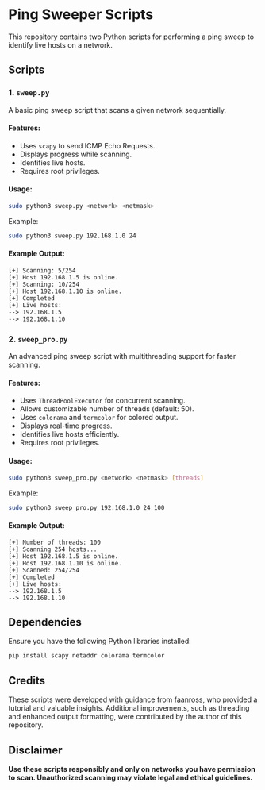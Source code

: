 # Ping Sweeper Scripts

This repository contains two Python scripts for performing a ping sweep to identify live hosts on a network.

## Scripts

### 1. `sweep.py`

A basic ping sweep script that scans a given network sequentially.

#### Features:

- Uses `scapy` to send ICMP Echo Requests.
- Displays progress while scanning.
- Identifies live hosts.
- Requires root privileges.

#### Usage:

```sh
sudo python3 sweep.py <network> <netmask>
```

Example:

```sh
sudo python3 sweep.py 192.168.1.0 24
```

#### Example Output:

```
[+] Scanning: 5/254
[+] Host 192.168.1.5 is online.
[+] Scanning: 10/254
[+] Host 192.168.1.10 is online.
[+] Completed
[+] Live hosts:
--> 192.168.1.5
--> 192.168.1.10
```

### 2. `sweep_pro.py`

An advanced ping sweep script with multithreading support for faster scanning.

#### Features:

- Uses `ThreadPoolExecutor` for concurrent scanning.
- Allows customizable number of threads (default: 50).
- Uses `colorama` and `termcolor` for colored output.
- Displays real-time progress.
- Identifies live hosts efficiently.
- Requires root privileges.

#### Usage:

```sh
sudo python3 sweep_pro.py <network> <netmask> [threads]
```

Example:

```sh
sudo python3 sweep_pro.py 192.168.1.0 24 100
```

#### Example Output:

```
[+] Number of threads: 100
[+] Scanning 254 hosts...
[+] Host 192.168.1.5 is online.
[+] Host 192.168.1.10 is online.
[+] Scanned: 254/254
[+] Completed
[+] Live hosts:
--> 192.168.1.5
--> 192.168.1.10
```

## Dependencies

Ensure you have the following Python libraries installed:

```sh
pip install scapy netaddr colorama termcolor
```

## Credits

These scripts were developed with guidance from [faanross](https://github.com/faanross), who provided a tutorial and valuable insights. Additional improvements, such as threading and enhanced output formatting, were contributed by the author of this repository.

## Disclaimer

**Use these scripts responsibly and only on networks you have permission to scan. Unauthorized scanning may violate legal and ethical guidelines.**